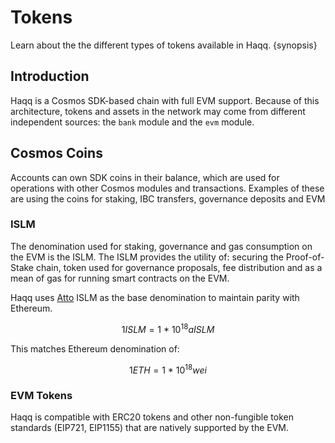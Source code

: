 <!--
order: 5
-->

# Tokens

Learn about the the different types of tokens available in Haqq. {synopsis}

## Introduction

Haqq is a Cosmos SDK-based chain with full EVM support. Because of this architecture, tokens and assets in the network may come from different independent sources: the `bank` module and the `evm` module.

## Cosmos Coins

Accounts can own SDK coins in their balance, which are used for operations with other Cosmos modules and transactions. Examples of these are using the coins for staking, IBC transfers, governance deposits and EVM  

### ISLM

The denomination used for staking, governance and gas consumption on the EVM is the ISLM. The ISLM provides the utility of: securing the Proof-of-Stake chain, token used for governance proposals, fee distribution and as a mean of gas for running smart contracts on the EVM.

Haqq uses [Atto](https://en.wikipedia.org/wiki/Atto-) ISLM as the base denomination to maintain parity with Ethereum.

$$1 ISLM = 1 ~ * ~ 10^{18} aISLM$$

This matches Ethereum denomination of:

$$1 ETH = 1 ~ * ~ 10^{18} wei$$

### EVM Tokens

Haqq is compatible with ERC20 tokens and other non-fungible token standards (EIP721, EIP1155)
that are natively supported by the EVM.
